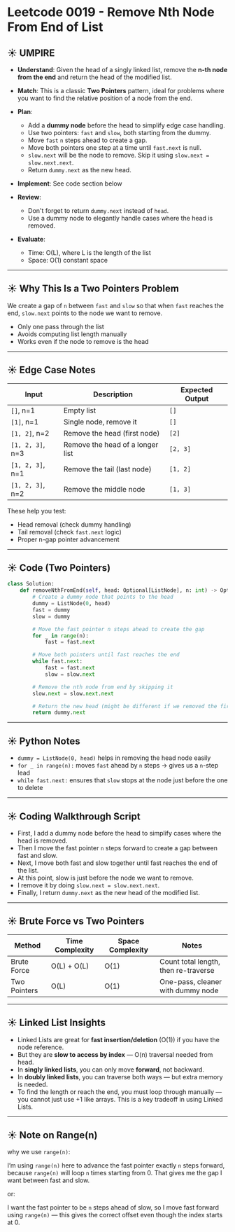 # Leetcode 0019 - Remove Nth Node From End of List

## ☀️ UMPIRE

- **Understand**: Given the head of a singly linked list, remove the **n-th node from the end** and return the head of the modified list.

- **Match**: This is a classic **Two Pointers** pattern, ideal for problems where you want to find the relative position of a node from the end.

- **Plan**:

  - Add a **dummy node** before the head to simplify edge case handling.
  - Use two pointers: `fast` and `slow`, both starting from the dummy.
  - Move `fast` `n` steps ahead to create a gap.
  - Move both pointers one step at a time until `fast.next` is null.
  - `slow.next` will be the node to remove. Skip it using `slow.next = slow.next.next`.
  - Return `dummy.next` as the new head.

- **Implement**: See code section below

- **Review**:

  - Don't forget to return `dummy.next` instead of `head`.
  - Use a dummy node to elegantly handle cases where the head is removed.

- **Evaluate**:

  - Time: O(L), where L is the length of the list
  - Space: O(1) constant space

---

## ☀️ Why This Is a Two Pointers Problem

We create a gap of `n` between `fast` and `slow` so that when `fast` reaches the end, `slow.next` points to the node we want to remove.

- Only one pass through the list
- Avoids computing list length manually
- Works even if the node to remove is the head

---

## ☀️ Edge Case Notes

| Input            | Description                      | Expected Output |
| ---------------- | -------------------------------- | --------------- |
| `[]`, n=1        | Empty list                       | `[]`            |
| `[1]`, n=1       | Single node, remove it           | `[]`            |
| `[1, 2]`, n=2    | Remove the head (first node)     | `[2]`           |
| `[1, 2, 3]`, n=3 | Remove the head of a longer list | `[2, 3]`        |
| `[1, 2, 3]`, n=1 | Remove the tail (last node)      | `[1, 2]`        |
| `[1, 2, 3]`, n=2 | Remove the middle node           | `[1, 3]`        |

These help you test:

- Head removal (check dummy handling)
- Tail removal (check `fast.next` logic)
- Proper n-gap pointer advancement

---

## ☀️ Code (Two Pointers)

```python
class Solution:
    def removeNthFromEnd(self, head: Optional[ListNode], n: int) -> Optional[ListNode]:
        # Create a dummy node that points to the head
        dummy = ListNode(0, head)
        fast = dummy
        slow = dummy

        # Move the fast pointer n steps ahead to create the gap
        for _ in range(n):
            fast = fast.next

        # Move both pointers until fast reaches the end
        while fast.next:
            fast = fast.next
            slow = slow.next

        # Remove the nth node from end by skipping it
        slow.next = slow.next.next

        # Return the new head (might be different if we removed the first node)
        return dummy.next
```

---

## ☀️ Python Notes

- `dummy = ListNode(0, head)` helps in removing the head node easily
- `for _ in range(n):` moves `fast` ahead by `n` steps → gives us a `n`-step lead
- `while fast.next:` ensures that `slow` stops at the node just before the one to delete

---

## ☀️ Coding Walkthrough Script 

- First, I add a dummy node before the head to simplify cases where the head is removed.
- Then I move the fast pointer `n` steps forward to create a gap between fast and slow.
- Next, I move both fast and slow together until fast reaches the end of the list.
- At this point, slow is just before the node we want to remove.
- I remove it by doing `slow.next = slow.next.next`.
- Finally, I return `dummy.next` as the new head of the modified list.

---

## ☀️ Brute Force vs Two Pointers

| Method       | Time Complexity | Space Complexity | Notes                                |
| ------------ | --------------- | ---------------- | ------------------------------------ |
| Brute Force  | O(L) + O(L)     | O(1)             | Count total length, then re-traverse |
| Two Pointers | O(L)            | O(1)             | One-pass, cleaner with dummy node    |

---

## ☀️ Linked List Insights

- Linked Lists are great for **fast insertion/deletion** (O(1)) if you have the node reference.
- But they are **slow to access by index** — O(n) traversal needed from head.
- In **singly linked lists**, you can only move **forward**, not backward.
- In **doubly linked lists**, you can traverse both ways — but extra memory is needed.
- To find the length or reach the end, you must loop through manually — you cannot just use +1 like arrays. This is a key tradeoff in using Linked Lists.

---

## ☀️ Note on Range(n)

why we use `range(n)`:

I’m using `range(n)` here to advance the fast pointer exactly `n` steps forward, because `range(n)` will loop `n` times starting from 0. That gives me the gap I want between fast and slow.

or:

I want the fast pointer to be `n` steps ahead of slow, so I move fast forward using `range(n)` — this gives the correct offset even though the index starts at 0.

